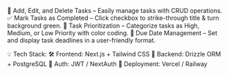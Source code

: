 📝 Add, Edit, and Delete Tasks – Easily manage tasks with CRUD operations.
✅ Mark Tasks as Completed – Click checkbox to strike-through title & turn background green.
📌 Task Prioritization – Categorize tasks as High, Medium, or Low Priority with color coding.
📅 Due Date Management – Set and display task deadlines in a user-friendly format.


💡 Tech Stack:
🛠 Frontend: Next.js + Tailwind CSS
💾 Backend: Drizzle ORM + PostgreSQL
🔑 Auth: JWT / NextAuth
🚀 Deployment: Vercel / Railway


